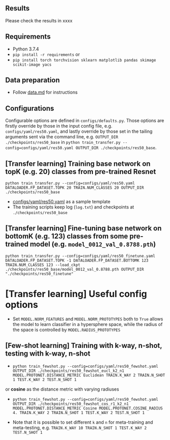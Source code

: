 ## Results
Please check the results in xxxx

## Requirements
* Python 3.7.4
* `pip install -r requirements`
or
* `pip install torch torchvision sklearn matplotlib pandas skimage scikit-image yacs`

## Data preparation
* Follow [data.md](data.md) for instructions

## Configurations
Configurable options are defined in `configs/defaults.py`. Those options are firstly override by those in the input config file, e.g. `configs/yaml/res50.yaml`, and lastly override by those set in the tailing arguments sent via the command line, e.g. `OUTPUT_DIR ./checkpoints/res50_base` in `python train_transfer.py --config=configs/yaml/res50.yaml OUTPUT_DIR ./checkpoints/res50_base`.

## [Transfer learning] Training base network on topK (e.g. 20) classes from pre-trained Resnet
`python train_transfer.py --config=configs/yaml/res50.yaml DATALOADER.FP_DATASET.TOPK 20 TRAIN.NUM_CLASSES 20 OUTPUT_DIR ./checkpoints/res50_base `
- [configs/yaml/res50.yaml](configs/yaml/res50.yaml) as a sample template
- The training scripts keep log (`log.txt`) and checkpoints at `./checkpoints/res50_base`

## [Transfer learning] Fine-tuning base network on bottomK (e.g. 123) classes from some pre-trained model (e.g. `model_0012_val_0.8788.pth`)
`python train_transfer.py --config=configs/yaml/res50_finetune.yaml DATALOADER.FP_DATASET.TOPK -1 DATALOADER.FP_DATASET.BOTTOMK 123 TRAIN.NUM_CLASSES 123 --load_ckpt ./checkpoints/res50_base/model_0012_val_0.8788.pth OUTPUT_DIR "./checkpoints/res50_finetune"`

# [Transfer learning] Useful config options
* Set `MODEL.NORM_FEATURES` and `MODEL.NORM_PROTOTYPES` both to `True` allows the model to learn classifier in a hypersphere space, while the radius of the space is controlled by `MODEL.RADIUS_PROTOTYPES`

## [Few-shot learning] Training with k-way, n-shot, testing with k-way, n-shot
* `python train_fewshot.py --config=configs/yaml/res50_fewshot.yaml OUTPUT_DIR ./checkpoints/res50_fewshot_eucl_k2_n1 MODEL.PROTONET.DISTANCE_METRIC Euclidean TRAIN.K_WAY 2 TRAIN.N_SHOT 1 TEST.K_WAY 2 TEST.N_SHOT 1`

or **cosine** as the distance metric with varying radiuses

* `python train_fewshot.py --config=configs/yaml/res50_fewshot.yaml OUTPUT_DIR ./checkpoints/res50_fewshot_cos_r1_k2_n1 MODEL.PROTONET.DISTANCE_METRIC Cosine MODEL.PROTONET.COSINE_RADIUS 4. TRAIN.K_WAY 2 TRAIN.N_SHOT 1 TEST.K_WAY 2 TEST.N_SHOT 1`

* Note that it is possible to set different `k` and `n` for meta-training and meta-testing, e.g. `TRAIN.K_WAY 10 TRAIN.N_SHOT 1 TEST.K_WAY 2 TEST.N_SHOT 1`
